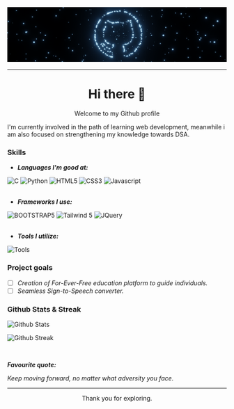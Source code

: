 <img src="logo1.png" alt="Github logo using Blender">

---
<h1 align=center>Hi there 👋</h1>

<p align=center>Welcome to my Github profile</p>

<!--
Here are some ideas to get you started:
- 🔭 I’m currently working on ...
- 🌱 I’m currently learning ...
- 👯 I’m looking to collaborate on ...
- 🤔 I’m looking for help with ...
- 💬 Ask me about ...
- 📫 How to reach me: ...
- 😄 Pronouns: ...
- ⚡ Fun fact: ...
-->

I'm currently involved in the path of learning web development, meanwhile i am also focused on strengthening my knowledge towards DSA.

### Skills
- ***Languages I'm good at:***
<div>
  <img src="https://img.shields.io/badge/C-A8B9CC?style=flat&logo=c&logoColor=black" alt="C">
  <img src="https://img.shields.io/badge/Python-14354C?style=flat&logo=python&logoColor=white" alt="Python">
  <img src="https://img.shields.io/badge/HTML5-%23E34F26.svg?style=plastic&logo=html5&logoColor=white" alt="HTML5">
  <img src="https://img.shields.io/badge/CSS3-%231572B6.svg?style=plastic&logo=css3&logoColor=white" alt="CSS3">
  <img src="https://img.shields.io/badge/JavaScript-323330?style=flat&logo=javascript&logoColor=F7DF1E" alt="Javascript">
  <img src="" alt="">
  <img src="" alt="">
</div>

<br>

- ***Frameworks I use:***
<div>
  <img src="https://img.shields.io/badge/Bootstrap-7952B3?style=flat&logo=bootstrap&logoColor=white" alt="BOOTSTRAP5">
  <img src="https://img.shields.io/badge/Tailwind-06B6D4?style=flat&logo=tailwind-css&logoColor=white" alt="Tailwind 5">
  <img src="https://img.shields.io/badge/jQuery-0769AD?style=flat&logo=jquery&logoColor=white" alt="JQuery">
  <img src="" alt="">
</div>

<br>

- ***Tools I utilize:***

![Tools](https://skillicons.dev/icons?i=git,npm,vscode,mysql,blender&theme=light)

### Project goals
- [ ] *Creation of For-Ever-Free education platform to guide individuals.*
- [ ] *Seamless Sign-to-Speech converter.*

### Github Stats & Streak

![Github Stats](https://github-readme-stats.vercel.app/api?username=karthi1048&theme=gotham&hide_border=false&include_all_commits=false&count_private=false&border_radius=10%&show_icons=true&card_width=495px&rank_icon=github)

![Github Streak](https://github-readme-streak-stats.herokuapp.com/?user=karthi1048&theme=gotham&hide_border=false&border_radius=2%)

<br>

***Favourite quote:***

*Keep moving forward, no matter what adversity you face.*

---
<p align=center>Thank you for exploring.</p>
